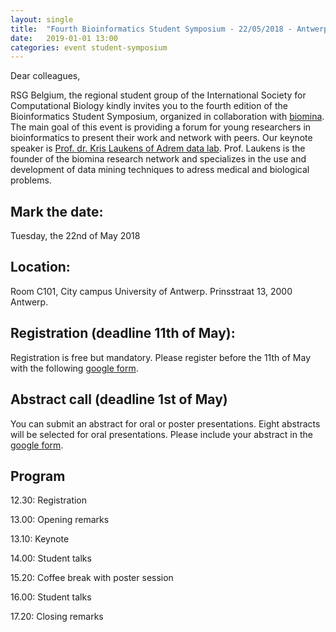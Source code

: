 ```yaml
---
layout: single
title:  "Fourth Bioinformatics Student Symposium - 22/05/2018 - Antwerp"
date:   2019-01-01 13:00
categories: event student-symposium
---
```


Dear colleagues,

RSG Belgium, the regional student group of the International Society for Computational Biology kindly invites you to the fourth edition of the Bioinformatics Student Symposium, organized in collaboration with [biomina][biomina]. The main goal of this event is providing a forum for young researchers in bioinformatics to present their work and network with peers. Our keynote speaker is [Prof. dr. Kris Laukens of Adrem data lab][krislaukens]. Prof. Laukens is the founder of the biomina research network and specializes in the use and development of data mining techniques to adress medical and biological problems.

## Mark the date: 
Tuesday, the 22nd of May 2018

## Location:
Room C101, City campus University of Antwerp.
Prinsstraat 13, 2000 Antwerp.

## Registration (deadline 11th of May):
Registration is free but mandatory. Please register before the 11th of May with the following [google form][form].

## Abstract call (deadline 1st of May)
You can submit an abstract for oral or poster presentations. Eight abstracts will be selected for oral presentations. Please include your abstract in the [google form][form].

## Program
12.30: Registration

13.00: Opening remarks

13.10: Keynote

14.00: Student talks

15.20: Coffee break with poster session

16.00: Student talks

17.20: Closing remarks

[biomina]: http://www.biomina.be/
[krislaukens]: https://www.uantwerpen.be/en/staff/kris-laukens/
[form]: https://goo.gl/forms/ETpVY2j1sRYSSjRD3
